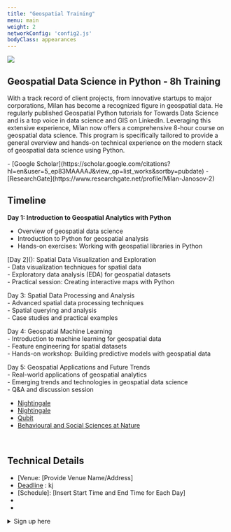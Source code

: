 ```yaml
---
title: "Geospatial Training"
menu: main
weight: 2
networkConfig: 'config2.js'
bodyClass: appearances
---
```



![](talks.png)


## Geospatial Data Science in Python - 8h Training


With a track record of client projects, from innovative startups to major corporations, Milan has become a recognized figure in geospatial data. He regularly published Geospatial Python tutorials for Towards Data Science and is a top voice in data science and GIS on LinkedIn. Leveraging this extensive experience, Milan now offers a comprehensive 8-hour course on geospatial data science. This program is specifically tailored to provide a general overview and hands-on technical experience on the modern stack of geospatial data science using Python.

<one paragraph on the course and learning outcomes>
<minden nap 120min>
- [Google Scholar](https://scholar.google.com/citations?hl=en&user=5_ep83MAAAAJ&view_op=list_works&sortby=pubdate)
- [ResearchGate](https://www.researchgate.net/profile/Milan-Janosov-2)
​

## Timeline

**Day 1: Introduction to Geospatial Analytics with Python**
- Overview of geospatial data science
- Introduction to Python for geospatial analysis
- Hands-on exercises: Working with geospatial libraries in Python

<p>[Day 2](): Spatial Data Visualization and Exploration<br>
- Data visualization techniques for spatial data<br>
- Exploratory data analysis (EDA) for geospatial datasets<br>
- Practical session: Creating interactive maps with Python</p>
<p>Day 3: Spatial Data Processing and Analysis<br>
- Advanced spatial data processing techniques<br>
- Spatial querying and analysis<br>
- Case studies and practical examples</p>
<p>Day 4: Geospatial Machine Learning<br>
- Introduction to machine learning for geospatial data<br>
- Feature engineering for spatial datasets<br>
- Hands-on workshop: Building predictive models with geospatial data</p>
<p>Day 5: Geospatial Applications and Future Trends<br>
- Real-world applications of geospatial analytics<br>
- Emerging trends and technologies in geospatial data science<br>
- Q&A and discussion session</p>


- [Nightingale]()
- [Nightingale](https://nightingaledvs.com/author/milan-janosov/)
- [Qubit](https://qubit.hu/author/janosovm)
- [Behavioural and Social Sciences at Nature](https://socialsciences.nature.com/users/358956-milan-janosov)

​
## Technical Details

- [Venue: [Provide Venue Name/Address]<br>
- [Deadline](https://www.janosov.com/geotraining/) : kj
- [Schedule]: [Insert Start Time and End Time for Each Day]<br>
- [Dates]:hj
- [Price]: jj



<div class="services">
  <details class="service">
    <summary class="service__title">Sign up here </summary>
    <p class="service__description">If you have any quesitons or want to register..</p>
    <a class="service__contact button" href="../contact#geospatial-data-science-training">Ask for details</a>
  </details>
